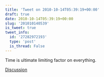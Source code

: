 ```yaml
---
title: 'Tweet on 2010-10-14T05:39:19+00:00'
draft: true
date: 2010-10-14T05:39:19+00:00
slug: '201010140539'
is_tweet: true
tweet_info:
  id: '27282972193'
  type: 'post'
  is_thread: False
---
```




Time is ultimate limiting factor on everything.

[Discussion](https://x.com/sytelus/status/27282972193)
